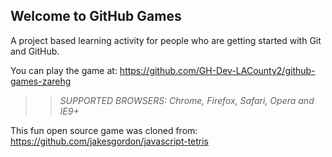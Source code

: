 ## Welcome to GitHub Games

A project based learning activity for people who are getting started with Git and GitHub.

You can play the game at: https://github.com/GH-Dev-LACounty2/github-games-zarehg

>> _*SUPPORTED BROWSERS*: Chrome, Firefox, Safari, Opera and IE9+_

This fun open source game was cloned from: https://github.com/jakesgordon/javascript-tetris
